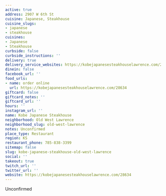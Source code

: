 ```yaml
---
active: true
address: 2907 W 6th St
cuisine: Japanese, Steakhouse
cuisine_slugs:
- japanese
- steakhouse
cuisines:
- Japanese
- Steakhouse
curbside: false
curbside_instructions: ''
delivery: true
delivery_service_websites: https://kobejapanesesteakhouselawrence.com/28634
dinein: false
facebook_url: ''
food_urls:
- name: order online
  url: https://kobejapanesesteakhouselawrence.com/28634
giftcard: false
giftcard_notes: ''
giftcard_url: ''
hours: ''
instagram_url: ''
name: Kobe Japanese Steakhouse
neighborhood: Old West Lawrence
neighborhood_slug: old-west-lawrence
notes: Unconfirmed
place_type: Restaurant
region: KS
restaurant_phone: 785-838-3399
sitemap: false
slug: kobe-japanese-steakhouse-old-west-lawrence
social: ''
takeout: true
twitch_url: ''
twitter_url: ''
website: https://kobejapanesesteakhouselawrence.com/28634
---
```


Unconfirmed